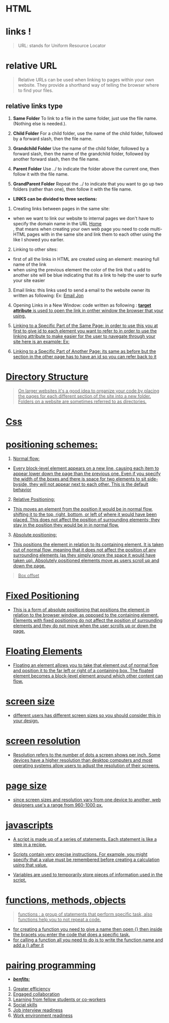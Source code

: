 # HTML
# links !

> URL: stands for Uniform Resource Locator

# relative URL 
> Relative URLs can be used when linking to pages within your own
website. They provide a shorthand way of telling the browser where to
find your files.
## relative links type
1. **Same Folder** To link to a file in the same folder, just use the file
name. (Nothing else is needed.).

2. **Child Folder** For a child folder, use the name of the child folder,
followed by a forward slash, then the file name.

3. **Grandchild Folder** Use the name of the child folder, followed by a
forward slash, then the name of the grandchild folder, followed by another forward slash, then the
file name.

4. **Parent Folder** Use ../ to indicate the folder above the current one,
then follow it with the file name.

5. **GrandParent Folder** Repeat the ../ to indicate that you want to go up
two folders (rather than one), then follow it with the
file name.

* **LINKS can be divided to three sections:**

1. Creating links between pages in the same site:

* when we want to link our website to internal pages we don't have to specify the domain name in the URL
<a href="index.html">Home</a></li>, that means when creating your own web page you need to code multi-HTML pages with in the same site and link them to each other using the <a tag> like I showed you earlier.


2. Linking to other sites:
* first of all the links in HTML are created using an element: <a herf="http:/www.website.com">meaning full name of the link</a>
* when using the previous element the color of the link that u add to another site will be blue indicating that its a link to help the user to surfe your site easier 

3. Email links: this links used to send a email to the website owner its written as following:
Ex: <a href="mailto:jon@example.org">Email Jon</a>

4. Opening Links in a New Window:
code written as following : <a href="http://www.imdb.com" target="_blank">
**target attribute**  is used to open the link in onther window the browser that your using.

5. Linking to a Specific Part of the Same Page:
in order to use this you at first to give id to each element you want to refer to in order to use the linking attribute to make easier for the user to navegate through your site here is an example:
Ex: 


6. Linking to a Specific Part of Another Page:
its same as before but the section in the other page has to have an id so you can refer back to it

# Directory Structure
> On larger websites it's a good idea to organize your code by placing the
pages for each different section of the site into a new folder. Folders on a
website are sometimes referred to as directories.

# Css
# positioning schemes:

1. Normal flow:
* Every block-level element
appears on a new line, causing
each item to appear lower down
the page than the previous one.
Even if you specify the width
of the boxes and there is space
for two elements to sit side-byside,
they will not appear next
to each other. This is the default
behavior

2. Relative Positioning:
* This moves an element from the
position it would be in normal
flow, shifting it to the top, right,
bottom, or left of where it
would have been placed. This
does not affect the position of
surrounding elements; they stay
in the position they would be in
in normal flow.

3. Absolute positioning:
* This positions the element
in relation to its containing
element. It is taken out of
normal flow, meaning that it
does not affect the position
of any surrounding elements
(as they simply ignore the
space it would have taken up).
Absolutely positioned elements
move as users scroll up and
down the page.

> Box offset
# Fixed Positioning
* This is a form of absolute
positioning that positions
the element in relation to the
browser window, as opposed
to the containing element.
Elements with fixed positioning
do not affect the position of
surrounding elements and they
do not move when the user
scrolls up or down the page. 

# Floating Elements
* Floating an element allows
you to take that element out
of normal flow and position
it to the far left or right of a
containing box. The floated
element becomes a block-level
element around which other
content can flow.

# screen size 
* different users has different screen sizes so you should consider this in your design. 

# screen resolution 
* Resolution refers to the number of dots a screen shows per inch. Some
devices have a higher resolution than desktop computers and most
operating systems allow users to adjust the resolution of their screens.

# page size 
* since screen sizes and resolution vary from one device to another,
web designers use's a range from 960-1000 px.



# javascripts 
* A script is made up of a series of statements. Each
statement is like a step in a recipe.

* Scripts contain very precise instructions. For example,
you might specify that a value must be remembered
before creating a calculation using that value.

* Variables are used to temporarily store pieces of
information used in the script.

# functions, methods, objects

> functions : a group of statements that perform specific task, also functions help you to not repeat a code.
* for creating a function you need to give a name then open {} then inside the bracets you enter the code that does a specific task.
* for calling a function all you need to do is to write the function name and add a () after it

# pairing programming
* ***benfits:*** 
1. Greater efficiency
2. Engaged collaboration
3. Learning from fellow students or co-workers
4. Social skills
5. Job interview readiness
6. Work environment readiness






